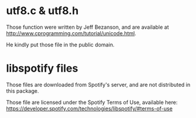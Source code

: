 # utf8.c & utf8.h
Those function were written by Jeff Bezanson, and are available at
<http://www.cprogramming.com/tutorial/unicode.html>.

He kindly put those file in the public domain.

# libspotify files
Those files are downloaded from Spotify's server, and are not distributed in
this package.

Those file are licensed under the Spotify Terms of Use, available here:
<https://developer.spotify.com/technologies/libspotify/#terms-of-use>

